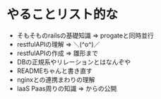 # やることリスト的な
* そもそものrailsの基礎知識 => progateと同時並行
* restfulAPIの理解 => ＼(^o^)／
* restfulAPIの作成 => 雛形まで
* DBの正規系やリレーションとはなんぞや
* READMEちゃんと書き直す
* nginxとの連携まわりの理解
* laaS Paas周りの知識 => からの公開